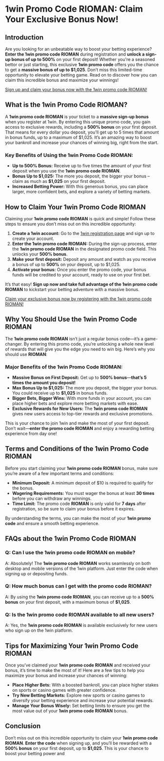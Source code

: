 <h1>1win Promo Code RIOMAN: Claim Your Exclusive Bonus Now!</h1>
</header>

<section>
<h2>Introduction</h2>
<p>Are you looking for an unbeatable way to boost your betting experience? <strong>Enter the 1win promo code RIOMAN</strong> during registration and <strong>unlock a sign-up bonus of up to 500%</strong> on your first deposit! Whether you're a seasoned bettor or just starting, this exclusive <strong>1win promo code</strong> offers you the chance to get a <strong>massive bonus of up to $1,025</strong>. Don’t miss this limited-time opportunity to elevate your betting game. Read on to discover how you can claim this incredible bonus and maximize your winnings!</p>
<p><a href="https://1wpgjk.com/?open=register&p=uzw4" target="_blank">Sign up and claim your bonus now with the 1win promo code RIOMAN!</a></p>
</section>

<section>
<h2>What is the 1win Promo Code RIOMAN?</h2>
<p>A <strong>1win promo code RIOMAN</strong> is your ticket to a <strong>massive sign-up bonus</strong> when you register at 1win. By entering this unique promo code, you gain access to exclusive rewards, including a <strong>500% bonus</strong> on your first deposit. That means for every dollar you deposit, you'll get up to 5 times that amount in bonus funds, up to a maximum of $1,025. It’s an amazing way to boost your bankroll and increase your chances of winning big, right from the start.</p>
<h3>Key Benefits of Using the 1win Promo Code RIOMAN:</h3>
<ul>
<li><strong>Up to 500% Bonus:</strong> Receive up to five times the amount of your first deposit when you use the <strong>1win promo code RIOMAN</strong>.</li>
<li><strong>Bonus Up to $1,025:</strong> The more you deposit, the bigger your bonus – claim as much as <strong>$1,025</strong> on your first deposit.</li>
<li><strong>Increased Betting Power:</strong> With this generous bonus, you can place larger, more confident bets, and explore a variety of betting markets.</li>
</ul>
</section>

<section>
<h2>How to Claim Your 1win Promo Code RIOMAN</h2>
<p>Claiming your <strong>1win promo code RIOMAN</strong> is quick and simple! Follow these steps to ensure you don’t miss out on this incredible opportunity:</p>
<ol>
<li><strong>Create a 1win account:</strong> Go to the <a href="https://1wpgjk.com/?open=register&p=uzw4" target="_blank">1win registration page</a> and sign up to create your account.</li>
<li><strong>Enter the 1win promo code RIOMAN:</strong> During the sign-up process, enter the <strong>1win promo code RIOMAN</strong> in the designated promo code field. This unlocks your <strong>500% bonus</strong>.</li>
<li><strong>Make your first deposit:</strong> Deposit any amount and watch as you receive a bonus of up to <strong>500%</strong> on your deposit, up to $1,025.</li>
<li><strong>Activate your bonus:</strong> Once you enter the promo code, your bonus funds will be credited to your account, ready to use on your first bet.</li>
</ol>
<p>It’s that easy! <strong>Sign up now and take full advantage of the 1win promo code RIOMAN</strong> to kickstart your betting adventure with a massive bonus.</p>
<p><a href="https://1wpgjk.com/?open=register&p=uzw4" target="_blank">Claim your exclusive bonus now by registering with the 1win promo code RIOMAN!</a></p>
</section>

<section>
<h2>Why You Should Use the 1win Promo Code RIOMAN</h2>
<p>The <strong>1win promo code RIOMAN</strong> isn’t just a regular bonus code—it’s a game-changer. By entering this promo code, you’re unlocking a whole new level of rewards that will give you the edge you need to win big. Here’s why you should use <strong>RIOMAN</strong>:</p>
<h3>Major Benefits of the 1win Promo Code RIOMAN:</h3>
<ul>
<li><strong>Massive Bonus on First Deposit:</strong> Get up to <strong>500% bonus</strong>—<strong>that’s 5 times the amount you deposit!</strong></li>
<li><strong>Max Bonus Up to $1,025:</strong> The more you deposit, the bigger your bonus. You could receive up to <strong>$1,025</strong> in bonus funds.</li>
<li><strong>Bigger Bets, Bigger Wins:</strong> With more funds in your account, you can place higher bets and explore more betting markets with ease.</li>
<li><strong>Exclusive Rewards for New Users:</strong> The <strong>1win promo code RIOMAN</strong> gives new users access to top-tier rewards and exclusive promotions.</li>
</ul>
<p>This is your chance to join 1win and make the most of your first deposit. Don’t wait—<strong>enter the promo code RIOMAN</strong> and enjoy a rewarding betting experience from day one!</p>
</section>

<section>
<h2>Terms and Conditions of the 1win Promo Code RIOMAN</h2>
<p>Before you start claiming your <strong>1win promo code RIOMAN</strong> bonus, make sure you’re aware of a few important terms and conditions:</p>
<ul>
<li><strong>Minimum Deposit:</strong> A minimum deposit of $10 is required to qualify for the bonus.</li>
<li><strong>Wagering Requirements:</strong> You must wager the bonus at least <strong>30 times</strong> before you can withdraw any winnings.</li>
<li><strong>Time Limit:</strong> The promo code <strong>RIOMAN</strong> is only valid for <strong>7 days</strong> after registration, so be sure to claim your bonus before it expires.</li>
</ul>
<p>By understanding the terms, you can make the most of your <strong>1win promo code</strong> and ensure a smooth betting experience.</p>
</section>

<section>
<h2>FAQs about the 1win Promo Code RIOMAN</h2>
<h3>Q: Can I use the 1win promo code RIOMAN on mobile?</h3>
<p>A: Absolutely! The <strong>1win promo code RIOMAN</strong> works seamlessly on both desktop and mobile versions of the 1win platform. Just enter the code when signing up or depositing funds.</p>

<h3>Q: How much bonus can I get with the promo code RIOMAN?</h3>
<p>A: By using the <strong>1win promo code RIOMAN</strong>, you can receive up to a <strong>500% bonus</strong> on your first deposit, with a maximum bonus of <strong>$1,025</strong>.</p>

<h3>Q: Is the 1win promo code RIOMAN available to all new users?</h3>
<p>A: Yes, the <strong>1win promo code RIOMAN</strong> is available exclusively for new users who sign up on the 1win platform.</p>
</section>

<section>
<h2>Tips for Maximizing Your 1win Promo Code RIOMAN</h2>
<p>Once you’ve claimed your <strong>1win promo code RIOMAN</strong> and received your bonus, it’s time to make the most of it! Here are a few tips to help you maximize your bonus and increase your chances of winning:</p>
<ul>
<li><strong>Place Higher Bets:</strong> With a boosted bankroll, you can place higher stakes on sports or casino games with greater confidence.</li>
<li><strong>Try New Betting Markets:</strong> Explore new sports or casino games to diversify your betting experience and increase your potential rewards.</li>
<li><strong>Manage Your Bonus Wisely:</strong> Set betting limits to ensure you get the most value out of your <strong>1win promo code RIOMAN</strong> bonus.</li>
</ul>
</section>

<section>
<h2>Conclusion</h2>
<p>Don’t miss out on this incredible opportunity to claim your <strong>1win promo code RIOMAN</strong>. <strong>Enter the code</strong> when signing up, and you’ll be rewarded with a <strong>500% bonus</strong> on your first deposit, up to <strong>$1,025</strong>. This is your chance to boost your betting power and
